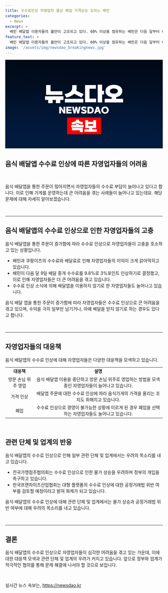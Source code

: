 ```yaml
---
title: 수수료인상 자영업자 울상 폐업 가격상승 도미노 배민
categories:
  - News
excerpt: >
  배민 배달앱 이용자들의 불만이 고조되고 있다. 60% 이상을 점유하는 배민은 다음 달부터 배달 중개 수수료를 9.8%로 3% 포인트 인상하기로 했다. 이에 자영업자들은 배달앱 이용을 중단하거나 수익을 크게 감소시키고 있다. 수수료 인상이 가격 상승을 초래해 소비자에게 불이익을 줄 우려도 나타나고 있다. 관련 기관들은 입점업체와의 수수료 협의 규정을 마련하거나 정부의 개입이 필요하다고 지적하고 있다.
feature_text: >
  배민 배달앱 이용자들의 불만이 고조되고 있다. 60% 이상을 점유하는 배민은 다음 달부터 배달 중개 수수료를 9.8%로 3% 포인트 인상하기로 했다. 이에 자영업자들은 배달앱 이용을 중단하거나 수익을 크게 감소시키고 있다. 수수료 인상이 가격 상승을 초래해 소비자에게 불이익을 줄 우려도 나타나고 있다. 관련 기관들은 입점업체와의 수수료 협의 규정을 마련하거나 정부의 개입이 필요하다고 지적하고 있다.
image: '/assets/img/newsdao_breakingnews.jpg'
---
```


<p><img src="/assets/img/newsdao_breakingnews.jpg" alt="cryptoinkorea 속보" /></p>

<h2 data-ke-size="size26"><b>음식 배달앱 수수료 인상에 따른 자영업자들의 어려움</b></h2>

<p data-ke-size="size16">&nbsp;</p>

<p>음식 배달앱을 통한 주문이 많아지면서 자영업자들의 수수료 부담이 늘어나고 있다고 합니다. 이로 인해 가게를 운영하는데 큰 어려움을 겪는 사례들이 늘어나고 있는데요. 해당 문제에 대해 자세히 알아보겠습니다.</p>

<p data-ke-size="size16">&nbsp;</p>

<hr>

<h2 data-ke-size="size20">음식 배달앱의 수수료 인상으로 인한 자영업자들의 고충</h2>

<p>음식 배달앱을 통한 주문이 증가함에 따라 수수료 인상으로 자영업자들이 고충을 호소하고 있는 상황입니다.</p>

<ul>
    <li>배민과 쿠팡이츠의 수수료와 배달료로 인해 자영업자들의 이익이 크게 갉아먹히고 있습니다.</li>
    <li>배민이 다음 달 9일 배달 중개 수수료를 9.8%로 3%포인트 인상하기로 결정했고, 이로 인해 자영업자들은 더 큰 어려움을 겪고 있습니다.</li>
    <li>수수료 인상 소식에 의해 배달앱을 이용하지 않기로 한 자영업자들도 늘어나고 있습니다.</li>
</ul>

<p data-ke-size="size16">음식 배달 앱을 통한 주문이 증가함에 따라 자영업자들은 수수료 인상으로 큰 어려움을 겪고 있으며, 수익을 극히 일부만 남기거나, 아예 배달을 받지 않기로 하는 경우도 있다고 합니다.</p>

<p data-ke-size="size16">&nbsp;</p>

<hr>

<h2 data-ke-size="size20">자영업자들의 대응책</h2>

<p>음식 배달앱의 수수료 인상에 대해 자영업자들은 다양한 대응책을 모색하고 있습니다.</p>

<table>
    <tr>
        <td style="text-align: center; height: 17px;"><b>대응책</b></td>
        <td style="text-align: center; height: 17px;"><b>설명</b></td>
    </tr>
    <tr>
        <td style="text-align: center; height: 17px;">방문 손님 위주 영업</td>
        <td style="text-align: center; height: 17px;">음식 배달앱 이용을 중단하고 방문 손님 위주로 영업하는 방법을 모색 중인 자영업자들이 늘어나고 있습니다.</td>
    </tr>
    <tr>
        <td style="text-align: center; height: 17px;">가격 인상</td>
        <td style="text-align: center; height: 17px;">배달앱 주문에 대한 수수료 인상에 따라 음식가게의 가격을 올리는 조치도 취해지고 있습니다.</td>
    </tr>
    <tr>
        <td style="text-align: center; height: 17px;">폐업</td>
        <td style="text-align: center; height: 17px;">수수료 인상으로 경영이 불가능한 상황에 이르게 된 경우 폐업을 선택하는 자영업자들도 늘어나고 있습니다.</td>
    </tr>
</table>

<p data-ke-size="size16">&nbsp;</p>

<h2 data-ke-size="size20">관련 단체 및 업계의 반응</h2>

<p>음식 배달앱의 수수료 인상으로 인해 일부 관련 단체 및 업계에서는 우려의 목소리를 내고 있습니다.</p>

<ul>
    <li>전국가맹점주협의회는 수수료 인상으로 인한 물가 상승을 우려하며 정부의 개입을 촉구하고 있습니다.</li>
    <li>한국프랜차이즈산업협회는 대형 플랫폼의 수수료 인상에 대한 공정거래법 위반 여부를 검토할 예정이라고 밝혀 화제가 되고 있습니다.</li>
</ul>

<p data-ke-size="size16">음식 배달앱의 수수료 인상에 대해 관련 단체 및 업계에서는 물가 상승과 공정거래법 위반 여부에 대해 우려의 목소리를 내고 있습니다.</p>

<p data-ke-size="size16">&nbsp;</p>

<hr>

<h2 data-ke-size="size20">결론</h2>

<p>음식 배달앱의 수수료 인상으로 자영업자들이 심각한 어려움을 겪고 있는 가운데, 이에 대한 대응책 모색과 관련 단체 및 업계의 우려가 커지고 있습니다. 앞으로 정부와 업계가 적극적인 협의를 통해 문제 해결에 나서야 할 것으로 보입니다.</p>

<p data-ke-size="size16">&nbsp;</p>
실시간 뉴스 속보는, <a href="https://newsdao.kr" rel="dofollow">https://newsdao.kr</a>


